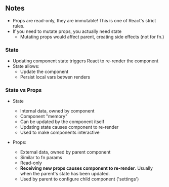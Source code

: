 ## Notes

- Props are read-only, they are immutable! This is one of React's strict rules.
- If you need to mutate props, you actually need state
  - Mutating props would affect parent, creating side effects (not for fn.)

### State

- Updating component state triggers React to re-render the component
- State allows:
  - Update the component
  - Persist local vars betwen renders

### State vs Props

- State

  - Internal data, owned by component
  - Component "memory"
  - Can be updated by the component itself
  - Updating state causes component to re-render
  - Used to make components interactive

- Props:
  - External data, owned by parent component
  - Similar to fn params
  - Read-only
  - **Receiving new props causes component to re-render**. Usually when the parent's state has been updated.
  - Used by parent to configure child component ('settings')
